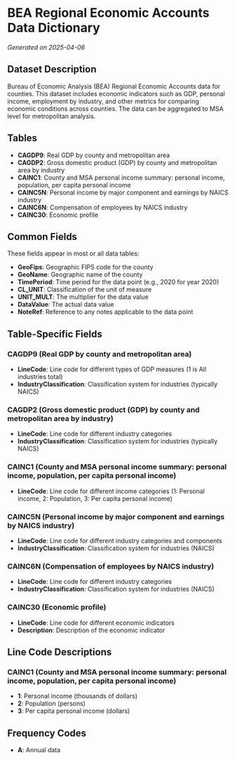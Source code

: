 # BEA Regional Economic Accounts Data Dictionary

*Generated on 2025-04-06*

## Dataset Description

Bureau of Economic Analysis (BEA) Regional Economic Accounts data for counties. This dataset includes economic indicators such as GDP, personal income, employment by industry, and other metrics for comparing economic conditions across counties. The data can be aggregated to MSA level for metropolitan analysis.

## Tables

- **CAGDP9**: Real GDP by county and metropolitan area
- **CAGDP2**: Gross domestic product (GDP) by county and metropolitan area by industry
- **CAINC1**: County and MSA personal income summary: personal income, population, per capita personal income
- **CAINC5N**: Personal income by major component and earnings by NAICS industry
- **CAINC6N**: Compensation of employees by NAICS industry
- **CAINC30**: Economic profile

## Common Fields

These fields appear in most or all data tables:

- **GeoFips**: Geographic FIPS code for the county
- **GeoName**: Geographic name of the county
- **TimePeriod**: Time period for the data point (e.g., 2020 for year 2020)
- **CL_UNIT**: Classification of the unit of measure
- **UNIT_MULT**: The multiplier for the data value
- **DataValue**: The actual data value
- **NoteRef**: Reference to any notes applicable to the data point

## Table-Specific Fields

### CAGDP9 (Real GDP by county and metropolitan area)

- **LineCode**: Line code for different types of GDP measures (1 is All industries total)
- **IndustryClassification**: Classification system for industries (typically NAICS)

### CAGDP2 (Gross domestic product (GDP) by county and metropolitan area by industry)

- **LineCode**: Line code for different industry categories
- **IndustryClassification**: Classification system for industries (typically NAICS)

### CAINC1 (County and MSA personal income summary: personal income, population, per capita personal income)

- **LineCode**: Line code for different income categories (1: Personal income, 2: Population, 3: Per capita personal income)

### CAINC5N (Personal income by major component and earnings by NAICS industry)

- **LineCode**: Line code for different industry categories and components
- **IndustryClassification**: Classification system for industries (NAICS)

### CAINC6N (Compensation of employees by NAICS industry)

- **LineCode**: Line code for different industry categories
- **IndustryClassification**: Classification system for industries (NAICS)

### CAINC30 (Economic profile)

- **LineCode**: Line code for different economic indicators
- **Description**: Description of the economic indicator

## Line Code Descriptions

### CAINC1 (County and MSA personal income summary: personal income, population, per capita personal income)

- **1**: Personal income (thousands of dollars)
- **2**: Population (persons)
- **3**: Per capita personal income (dollars)

## Frequency Codes

- **A**: Annual data
